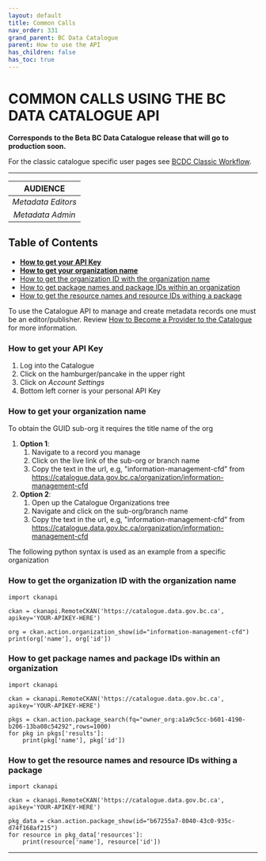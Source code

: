 ```yaml
---
layout: default
title: Common Calls
nav_order: 331
grand_parent: BC Data Catalogue
parent: How to use the API
has_children: false
has_toc: true
---
```


# COMMON CALLS USING THE BC DATA CATALOGUE API

**Corresponds to the Beta BC Data Catalogue release that will go to production soon.**

For the classic catalogue specific user pages see [BCDC Classic Workflow](https://bcgov.github.io/data-publication/pages/dps_bcdc_classic_w.html).

-------------

|**AUDIENCE**|
|:---:|
| *Metadata Editors* |
| *Metadata Admin* |

## Table of Contents
+ [**How to get your API Key**](#how-to-get-your-api-key)
+ [**How to get your organization name**](#how-to-get-you-organiation-guid)
+ [How to get the organization ID with the organization name](#how-to-get-the-organization-id-with-the-organization-name)
+ [How to get package names and package IDs within an organization](#how-to-get-package-names-and-package-ids-within-an-organization)
+ [How to get the resource names and resource IDs withing a package](#how-to-get-the-resource-names-and-resource-ids-withing-a-package)
  
To use the Catalogue API to manage and create metadata records one must be an editor/publisher. Review [How to Become a Provider to the Catalogue](dps_bcdc_w.md#HOW-TO-BECOME-A-PROVIDER-TO-THE-CATALOGUE) for more information.


### How to get your API Key
1. Log into the Catalogue
1. Click on the hamburger/pancake in the upper right
2. Click on *Account Settings*
3. Bottom left corner is your personal API Key

### How to get your organization name
To obtain the GUID sub-org it requires the title name of the org

1. **Option 1**:
	1. Navigate to a record you manage
	1. Click on the live link of the sub-org or branch name
	1. Copy the text in the url, e.g, "information-management-cfd" from https://catalogue.data.gov.bc.ca/organization/information-management-cfd
1. **Option 2**:
	1. Open up the Catalogue Organizations tree
	1. Navigate and click on the sub-org/branch name
	1. Copy the text in the url, e.g, "information-management-cfd" from https://catalogue.data.gov.bc.ca/organization/information-management-cfd

The following python syntax is used as an example from a specific organization

### How to get the organization ID with the organization name
```
import ckanapi

ckan = ckanapi.RemoteCKAN('https://catalogue.data.gov.bc.ca', apikey='YOUR-APIKEY-HERE')

org = ckan.action.organization_show(id="information-management-cfd")
print(org['name'], org['id'])
```

### How to get package names and package IDs within an organization
```
import ckanapi

ckan = ckanapi.RemoteCKAN('https://catalogue.data.gov.bc.ca', apikey='YOUR-APIKEY-HERE')

pkgs = ckan.action.package_search(fq="owner_org:a1a9c5cc-b601-4190-b206-13ba08c54292",rows=1000)
for pkg in pkgs['results']:
    print(pkg['name'], pkg['id'])

```

### How to get the resource names and resource IDs withing a package
```
import ckanapi

ckan = ckanapi.RemoteCKAN('https://catalogue.data.gov.bc.ca', apikey='YOUR-APIKEY-HERE')

pkg_data = ckan.action.package_show(id="b67255a7-8040-43c0-935c-d74f168af215")
for resource in pkg_data['resources']:
    print(resource['name'], resource['id'])
```

-------------------------------------------------------
